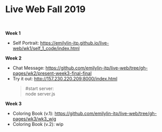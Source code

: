 # Live Web Fall 2019

<br>

**Week 1**<br>
  * Self Portrait: https://emilylin-itp.github.io/live-web/wk1/self_1_code/index.html <br>

**Week 2**<br>
  * Chat Message: https://github.com/emilylin-itp/live-web/tree/gh-pages/wk2/present-week3-final-final
  * Try it out: http://157.230.220.209:8000/index.html
    > #start server: <br> 
    > node server.js <br> 

**Week 3**<br>
  * Coloring Book (v.1): https://github.com/emilylin-itp/live-web/tree/gh-pages/wk3/wk3_wig <br>
  * Coloring Book (v.2): wip
